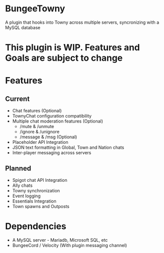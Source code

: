 # BungeeTowny
A plugin that hooks into Towny across multiple servers, syncronizing with a MySQL database

# This plugin is WIP. Features and Goals are subject to change

# Features

## Current
- Chat features (Optional)
- TownyChat configuration compatibility
- Multiple chat moderation features (Optional)
  - /mute & /unmute
  - /ignore & /unignore
  - /message & /msg (Optional)
- Placeholder API Integration
- JSON text formatting in Global, Town and Nation chats
- Inter-player messaging across servers

## Planned
- Spigot chat API Integration
- Ally chats
- Towny synchronization
- Event logging
- Essentials Integration
- Town spawns and Outposts

# Dependencies
- A MySQL server - Mariadb, Microsoft SQL, etc
- BungeeCord / Velocity (With plugin messaging channel)
